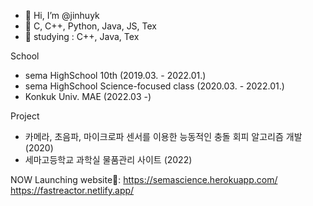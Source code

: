 - 👋 Hi, I’m @jinhuyk
- 👀 C, C++, Python, Java, JS, Tex
- 🌱 studying : C++, Java, Tex

School
- sema HighSchool 10th (2019.03. - 2022.01.)
- sema HighSchool Science-focused class (2020.03. - 2022.01.)
- Konkuk Univ. MAE (2022.03 -)

Project
- 카메라, 초음파, 마이크로파 센서를 이용한 능동적인 충돌 회피 알고리즘 개발(2020)
- 세마고등학교 과학실 물품관리 사이트 (2022)

NOW Launching website📖: 
https://semascience.herokuapp.com/
https://fastreactor.netlify.app/



